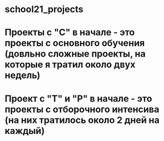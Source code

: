 # school21_projects
# Проекты с "С" в начале - это проекты с основного обучения (довльно сложные проекты, на которые я тратил около двух недель)
# Проект с "Т" и "Р" в начале - это проекты с отборочного интенсива (на них тратилось около 2 дней на каждый)
